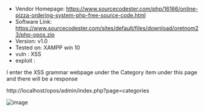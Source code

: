 + Vendor Homepage: https://www.sourcecodester.com/php/16166/online-pizza-ordering-system-php-free-source-code.html
+ Software Link: https://www.sourcecodester.com/sites/default/files/download/oretnom23/php-opos.zip
+ Version: v1.0
+ Tested on: XAMPP win 10
+ vuln : XSS
+ exploit : <script>alert(1)</script>
  
I enter the XSS grammar webpage under the Category item under this page and there will be a response

http://localhost/opos/admin/index.php?page=categories

![image](https://github.com/Trinity-SYT-SECURITY/XSS_vuln_issue/assets/96654161/eada90bb-239e-4930-9d6a-7366491b8114)
